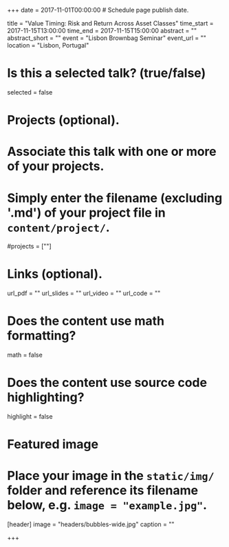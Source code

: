 +++
date = 2017-11-01T00:00:00  # Schedule page publish date.

title = "Value Timing: Risk and Return Across Asset Classes"
time_start = 2017-11-15T13:00:00
time_end = 2017-11-15T15:00:00
abstract = ""
abstract_short = ""
event = "Lisbon Brownbag Seminar"
event_url = ""
location = "Lisbon, Portugal"

# Is this a selected talk? (true/false)
selected = false

# Projects (optional).
#   Associate this talk with one or more of your projects.
#   Simply enter the filename (excluding '.md') of your project file in `content/project/`.
#projects = [""]

# Links (optional).
url_pdf = ""
url_slides = ""
url_video = ""
url_code = ""

# Does the content use math formatting?
math = false

# Does the content use source code highlighting?
highlight = false

# Featured image
# Place your image in the `static/img/` folder and reference its filename below, e.g. `image = "example.jpg"`.
[header]
image = "headers/bubbles-wide.jpg"
caption = ""

+++

